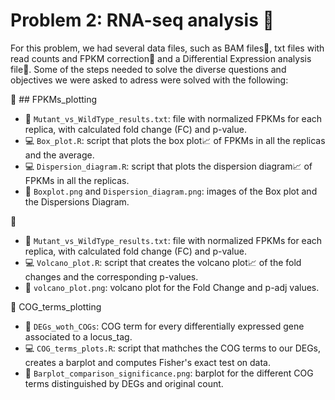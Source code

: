 # Problem 2: RNA-seq analysis 🧬
For this problem, we had several data files, such as BAM files📄, txt files with read counts and FPKM correction📄 and a Differential Expression analysis file📄. Some of the steps needed to solve the diverse questions and objectives we were asked to adress were solved with the following:

📁 ## FPKMs_plotting
- 📄 `Mutant_vs_WildType_results.txt`: file with normalized FPKMs for each replica, with calculated fold change (FC) and p-value.
- 💻 `Box_plot.R`: script that plots the box plot📈 of FPKMs in all the replicas and the average.
- 💻 `Dispersion_diagram.R`: script that plots the dispersion diagram📈 of FPKMs in all the replicas.
- 🎨 `Boxplot.png` and `Dispersion_diagram.png`: images of the Box plot and the Dispersions Diagram. 


📁 
- 📄 `Mutant_vs_WildType_results.txt`: file with normalized FPKMs for each replica, with calculated fold change (FC) and p-value.
- 💻 `Volcano_plot.R`: script that creates the volcano plot📈 of the fold changes and the corresponding p-values.
- 🎨 `volcano_plot.png`: volcano plot for the Fold Change and p-adj values.  


📁 COG_terms_plotting
- 📄 `DEGs_woth_COGs`: COG term for every differentially expressed gene associated to a locus_tag. 
- 💻 `COG_terms_plots.R`: script that mathches the COG terms to our DEGs, creates a barplot and computes Fisher's exact test on data. 
- 🎨 `Barplot_comparison_significance.png`: barplot for the different COG terms distinguished by DEGs and original count. 
